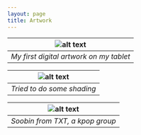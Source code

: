 ```yaml
---
layout: page
title: Artwork
---
```


| ![alt text](https://sunainapati.github.io/assets/flower.jpg) |
|:--:| 
| *My first digital artwork on my tablet* |

 





| ![alt text](https://sunainapati.github.io/assets/lady.jpg)| 
|:--:| 
| *Tried to do some shading* |





| ![alt text](https://sunainapati.github.io/assets/soobin.jpg) |
|:--:| 
| *Soobin from TXT, a kpop group* |
